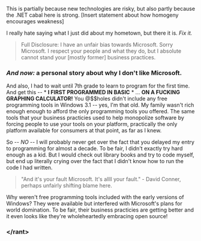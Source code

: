 This is partially because new technologies are risky, but also partly because the .NET cabal here is strong.  [Insert statement about how homogeny encourages weakness]

I really hate saying what I just did about my hometown, but there it is.  *Fix it.* 

> Full Disclosure: I have an unfair bias towards Microsoft.  Sorry Microsoft.  I respect your people and what they do, but I absolute cannot stand your [mostly former] business practices. 

### *And now:* a personal story about why I don't like Microsoft.

And also, I had to wait until 7th grade to learn to program for the first time.  And get this -- * **I FIRST PROGRAMMED IN BASIC** * ... **ON A FUCKING GRAPHING CALCULATOR!**  You @$$holes didn't include any free programming tools in Windows 3.1 -- yes, I'm that old.  My family wasn't rich enough enough to afford the only programming tools you offered. The same tools that your business practicies used to help monopolize software by forcing people to use your tools on your platform, practically the only platform available for consumers at that point, as far as I knew.

So -- *NO* -- I will probably never get over the fact that you delayed my entry to programming for almost a decade.  To be fair, I didn't exactly try hard enough as a kid.  But I would check out library books and try to code myself, but end up literally crying over the fact that I didn't know how to run the code I had written.  

> "And it's your fault Microsoft.  It's allll your fault." - David Conner, perhaps unfairly shifting blame here.

Why weren't free programming tools included with the early versions of Windows?  They were available but interfered with Microsoft's plans for world domination.  To be fair, their business practicies are getting better and it even looks like they're wholeheartedly embracing open source!

### **&lt;/rant&gt;**
